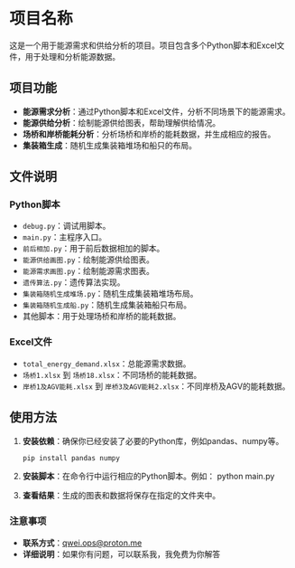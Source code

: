 # 项目名称

这是一个用于能源需求和供给分析的项目。项目包含多个Python脚本和Excel文件，用于处理和分析能源数据。

## 项目功能

- **能源需求分析**：通过Python脚本和Excel文件，分析不同场景下的能源需求。
- **能源供给分析**：绘制能源供给图表，帮助理解供给情况。
- **场桥和岸桥能耗分析**：分析场桥和岸桥的能耗数据，并生成相应的报告。
- **集装箱生成**：随机生成集装箱堆场和船只的布局。

## 文件说明

### Python脚本

- `debug.py`：调试用脚本。
- `main.py`：主程序入口。
- `前后相加.py`：用于前后数据相加的脚本。
- `能源供给画图.py`：绘制能源供给图表。
- `能源需求画图.py`：绘制能源需求图表。
- `遗传算法.py`：遗传算法实现。
- `集装箱随机生成堆场.py`：随机生成集装箱堆场布局。
- `集装箱随机生成船.py`：随机生成集装箱船只布局。
- 其他脚本：用于处理场桥和岸桥的能耗数据。

### Excel文件

- `total_energy_demand.xlsx`：总能源需求数据。
- `场桥1.xlsx` 到 `场桥18.xlsx`：不同场桥的能耗数据。
- `岸桥1及AGV能耗.xlsx` 到 `岸桥3及AGV能耗2.xlsx`：不同岸桥及AGV的能耗数据。

## 使用方法

1. **安装依赖**：确保你已经安装了必要的Python库，例如pandas、numpy等。
   ```bash
   pip install pandas numpy
2. **安装脚本**：在命令行中运行相应的Python脚本。例如：
   python main.py
   
3. **查看结果**：生成的图表和数据将保存在指定的文件夹中。

### 注意事项
- **联系方式**：qwei.ops@proton.me
- **详细说明**：如果你有问题，可以联系我，我免费为你解答
